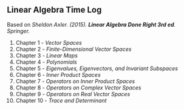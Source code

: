 ## Linear Algebra Time Log

Based on _Sheldon Axler. (2015). **Linear Algebra Done Right 3rd ed**. Springer._

1. Chapter 1 - _Vector Spaces_
2. Chapter 2 - _Finite-Dimensional Vector Spaces_
3. Chapter 3 - _Linear Maps_
4. Chapter 4 - _Polynomials_
5. Chapter 5 - _Eigenvalues, Eigenvectors, and Invariant Subspaces_
6. Chapter 6 - _Inner Product Spaces_
7. Chapter 7 - _Operators on Inner Product Spaces_
8. Chapter 8 - _Operators on Complex Vector Spaces_
9. Chapter 9 - _Operators on Real Vector Spaces_
10. Chapter 10 - _Trace and Determinant_
